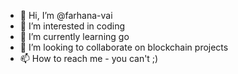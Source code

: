 - 👋 Hi, I’m @farhana-vai
- 👀 I’m interested in coding
- 🌱 I’m currently learning go
- 💞️ I’m looking to collaborate on blockchain projects
- 📫 How to reach me - you can't ;) 

<!---
farhana-vai/farhana-vai is a ✨ special ✨ repository because its `README.md` (this file) appears on your GitHub profile.
You can click the Preview link to take a look at your changes.
--->
